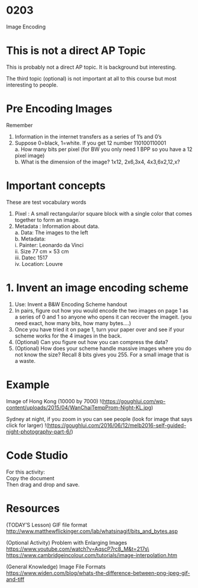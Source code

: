 # 0203

Image Encoding

# This is not a direct AP Topic 

This is probably not a direct AP topic.  It is background but interesting.

The third topic (optional) is not important at all to this course but most interesting to people.

# Pre Encoding Images

Remember

1. Information in the internet transfers as a series of 1’s and 0’s
2. Suppose 0=black, 1=white.  If you get 12 number 110100110001\
a. How many bits per pixel (for BW you only need 1 BPP so you have a 12 pixel image)\
b. What is the dimension of the image? 1x12, 2x6,3x4, 4x3,6x2,12,x?

# Important concepts

These are test vocabulary words

1. Pixel : A small rectangular/or square block with a single color that comes together to form an image.
2. Metadata :  Information about data.\
a. Data: The images to the left\
b. Metadata: \
i. Painter: Leonardo da Vinci\
ii. Size  77 cm × 53 cm\
iii. Datec 1517\
iv. Location: Louvre

# 1. Invent an image encoding scheme

1. Use: Invent a B&W Encoding Scheme handout
2. In pairs, figure out how you would encode the two images on page 1 as a series of 0 and 1 so anyone who opens it can recover the imageit.   (you need exact, how many bits, how many bytes….)
3. Once you have tried it on page 1, turn your paper over and see if your scheme works for the 4 images in the back.
4. (Optional) Can you figure out how you can compress the data?
5. (Optional) How does your scheme handle massive images where you do not know the size?  Recall 8 bits gives you 255.  For a small image that is a waste.

# Example

Image of Hong Kong (10000 by 7000)
!(https://goughlui.com/wp-content/uploads/2015/04/WanChaiTempProm-Night-KL.jpg)

Sydney at night, if you zoom in you can see people (look for image that says click for larger)
!(https://goughlui.com/2016/06/12/melb2016-self-guided-night-photography-part-6/)

# Code Studio

For this activity:\
Copy the document\
Then drag and drop and save.

# Resources

(TODAY’S Lesson) GIF file format\
http://www.matthewflickinger.com/lab/whatsinagif/bits_and_bytes.asp

(Optional Activity) Problem with Enlarging Images\
https://www.youtube.com/watch?v=AqscP7rc8_M&t=217s\
https://www.cambridgeincolour.com/tutorials/image-interpolation.htm

(General Knowledge) Image File Formats\
https://www.widen.com/blog/whats-the-difference-between-png-jpeg-gif-and-tiff
